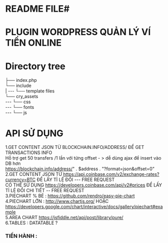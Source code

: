 # README FILE#

# PLUGIN WORDPRESS QUẢN LÝ VÍ TIỀN ONLINE #

# Directory tree #
├── index.php <br />
└── include <br />
| ---   └── template files <br />
└── cry_assets <br />
---    └── css <br />
---    └── fonts <br />
---    └── js <br />

# API SỬ DỤNG #
1.GET CONTENT JSON TỪ BLOCKCHAIN.INFO/ADDRESS/ ĐỂ GET TRANSACTIONS INFO <br />
  Hỗ trợ get 50 transfers /1 lần với từng offset - > dễ dùng ajax để insert vào DB hơn <br />
  https://blockchain.info/address/" . $address . "?format=json&offset=0" <br />
2.GET CONTENT JSON TỪ https://api.coinbase.com/v2/exchange-rates?currency=BTC  ĐỂ LẤY TỈ LỆ ĐỔI --- FREE REQUEST <br />
CÓ THỂ SỬ DỤNG https://developers.coinbase.com/api/v2#prices ĐỂ LẤY TỈ LỆ ĐỔI CHI TIẾT -- FREE REQUEST <br />
3.PIECHART % BÉ : https://github.com/rendro/easy-pie-chart <br />
4.PIECHART LỚN : http://www.chartjs.org/  HOẶC https://developers.google.com/chart/interactive/docs/gallery/piechart#example <br />
5.AREA CHART https://jsfiddle.net/api/post/library/pure/ <br />
6.TABLES : DATATABLE ? <br />
### TIẾN HÀNH :   ###

